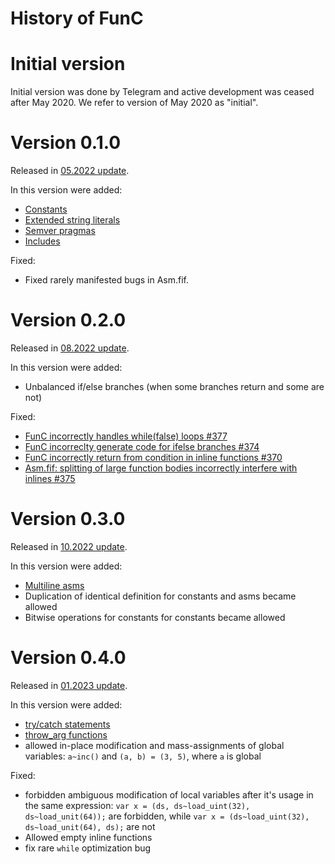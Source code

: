 # History of FunC 

# Initial version
Initial version was done by Telegram and active development was ceased after May 2020. We refer to version of May 2020 as "initial".

# Version 0.1.0
Released in [05.2022 update](https://github.com/ton-blockchain/ton/releases/tag/v2022.05).

In this version were added:
- [Constants](/v3/documentation/smart-contracts/func/docs/literals_identifiers#constants)
- [Extended string literals](/v3/documentation/smart-contracts/func/docs/literals_identifiers#string-literals)
- [Semver pragmas](/v3/documentation/smart-contracts/func/docs/compiler_directives#pragma-version)
- [Includes](/v3/documentation/smart-contracts/func/docs/compiler_directives#pragma-version)

Fixed:
- Fixed rarely manifested bugs in Asm.fif.


# Version 0.2.0
Released in [08.2022 update](https://github.com/ton-blockchain/ton/releases/tag/v2022.08).

In this version were added:
- Unbalanced if/else branches (when some branches return and some are not)

Fixed:
- [FunC incorrectly handles while(false) loops #377](https://github.com/ton-blockchain/ton/issues/377)
- [FunC incorreclty generate code for ifelse branches #374](https://github.com/ton-blockchain/ton/issues/374)
- [FunC incorrectly return from condition in inline functions #370](https://github.com/ton-blockchain/ton/issues/370)
- [Asm.fif: splitting of large function bodies incorrectly interfere with inlines #375](https://github.com/ton-blockchain/ton/issues/375)

# Version 0.3.0
Released in [10.2022 update](https://github.com/ton-blockchain/ton/releases/tag/v2022.10).

In this version were added:
- [Multiline asms](/v3/documentation/smart-contracts/func/docs/functions#multiline-asms)
- Duplication of identical definition for constants and asms became allowed
- Bitwise operations for constants for constants became allowed

# Version 0.4.0
Released in [01.2023 update](https://github.com/ton-blockchain/ton/releases/tag/v2023.01).

In this version were added:
- [try/catch statements](/v3/documentation/smart-contracts/func/docs/statements#try-catch-statements)
- [throw_arg functions](/v3/documentation/smart-contracts/func/docs/builtins#throwing-exceptions)
- allowed in-place modification and mass-assignments of global variables: `a~inc()` and `(a, b) = (3, 5)`, where `a` is global

Fixed:
- forbidden ambiguous modification of local variables after it's usage in the same expression: `var x = (ds, ds~load_uint(32), ds~load_unit(64));` are forbidden, while `var x = (ds~load_uint(32), ds~load_unit(64), ds);` are not
- Allowed empty inline functions
- fix rare `while` optimization bug

